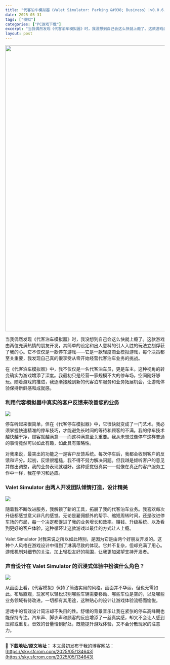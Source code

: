```yaml
---
title: "代客泊车模拟器（Valet Simulator: Parking &#038; Business）|v0.0.6.1|PC中文"
date: 2025-05-31
tags: ["模拟"]
categories: ["PC游戏下载"]
excerpt: "当我偶然发现《代客泊车模拟器》时，我没想到自己会这么快就上瘾了。这款游戏由两位充满热情的朋友开发，其简单的设定和出人意料的引人入胜的玩法立刻俘获了我的心。它不仅仅是一款停车游戏——它是一款轻度商业模拟游戏，每个决策都至关重要，我发现自己真的很享受从零开始经营代客泊车业务的挑战。 在《代客泊车模拟器》&hellip;"
layout: post
---
```


<img class="aligncenter size-full wp-image-134644" src="https://sky.sfcrom.com/wp-content/uploads/2025/05/2025053111215820.webp" alt="" width="600" height="900" />

<span>当我偶然发现《代客泊车模拟器》时，我没想到自己会这么快就上瘾了。这款游戏由两位充满热情的朋友开发，其简单的设定和出人意料的引人入胜的玩法立刻俘获了我的心。它不仅仅是一款停车游戏——它是一款轻度商业模拟游戏，每个决策都至关重要，我发现自己真的很享受从零开始经营代客泊车业务的挑战。</span>

<span>在《代客泊车模拟器》中，我不仅仅是一名代客泊车员，更是车主。这种视角的转变确实为游戏增添了深度。我最初只是经营一家规模不大的停车场，空间刚好够玩。随着游戏的推进，我逐渐接触到新的代客泊车服务和业务拓展机会，让游戏体验保持新鲜感和成就感。</span>
<h3><span>利用代客模拟器中真实的客户反馈来改善您的业务</span></h3>
<img src="https://shared.cloudflare.steamstatic.com/store_item_assets/steam/apps/3061070/ss_0f2045d87b0eb6c166d9a4d1967d94ea6a00bc5d.1920x1080.jpg?t=1739554538" />

<span>停车听起来很简单，但在《代客停车模拟器》中，它很快就变成了一门艺术。我必须掌握快速精准的停车技巧，才能避免长时间的等待和顾客的不满。我的停车技术越快越干净，顾客就越满意——而这种满意至关重要。我从未想过像停车这样普通的事情竟然可以如此有趣，如此具有策略性。</span>

<span>对我来说，最突出的功能之一是客户反馈系统。每次停车后，我都会收到客户的反馈和评分。起初，反馈很粗糙，我不得不努力解决问题。但我越是倾听客户的意见并做出调整，我的业务表现就越好。这种感觉很真实——就像在真正的客户服务工作中一样，我在学习和适应。</span>
<h3><span>Valet Simulator 由两人开发团队倾情打造，设计精美</span></h3>
<img src="https://shared.cloudflare.steamstatic.com/store_item_assets/steam/apps/3061070/ss_02d04322035afd0661038662c94264c0d35131c2.1920x1080.jpg?t=1739554538" />

<span>随着我不断改进服务，我解锁了新的工具，拓展了我的代客泊车业务。我喜欢每次升级都感觉意义非凡的感觉。无论是雇佣额外的帮手、缩短周转时间，还是改进停车场的布局，每一个决定都促进了我的业务增长和效率。赚钱、升级系统、以及看到更好的客户体验，这种循环让这款游戏以最佳的方式让人上瘾。</span>

<span>Valet Simulator 对我来说之所以如此特别，是因为它是由两个好朋友开发的。这种个人风格在游戏设计中得到了淋漓尽致的体现。它并不复杂，但却充满了用心。游戏机制对细节的关注，加上轻松友好的氛围，让我更加渴望支持开发者。</span>
<h3><span>声音设计在 Valet Simulator 的沉浸式体验中扮演什么角色？</span></h3>
<img src="https://shared.cloudflare.steamstatic.com/store_item_assets/steam/apps/3061070/ss_5801db5684123ad58a73c09e34e3b6a52fd1b942.1920x1080.jpg?t=1739554538" />

<span>从画面上看，《代客模拟》保持了简洁实用的风格。画面并不华丽，但也无需如此。布局直观，玩家可以轻松识别哪些车辆需要移动、哪些车位是空的，以及哪些业务领域有待改进。一切都有其用途，这种贴心的设计让游戏体验流畅而愉悦。</span>

<span>游戏中的音效设计简洁却不失目的性。舒缓的背景音乐让我在紧张的停车高峰期也能保持专注。汽车声、脚步声和顾客的反应增添了一丝真实感，却又不会让人感到压抑或重复。音效的音量恰到好处，既能提升游戏体验，又不会分散玩家的注意力。</span>

---
📖 **下载地址/原文地址：** 本文最初发布于我的博客网站：[https://sky.sfcrom.com/2025/05/134643](https://sky.sfcrom.com/2025/05/134643)
